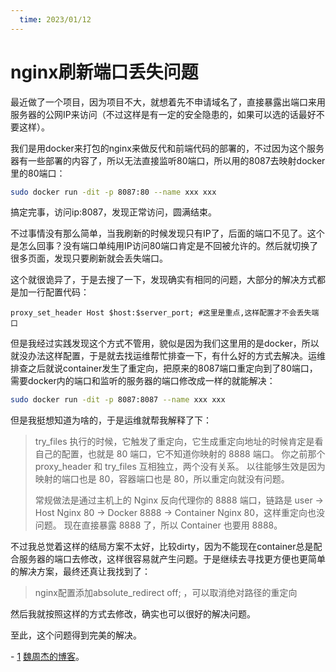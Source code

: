 ```yaml
---
  time: 2023/01/12
---
```

# nginx刷新端口丢失问题

最近做了一个项目，因为项目不大，就想着先不申请域名了，直接暴露出端口来用服务器的公网IP来访问（不过这样是有一定的安全隐患的，如果可以选的话最好不要这样）。

我们是用docker来打包的nginx来做反代和前端代码的部署的，不过因为这个服务器有一些部署的内容了，所以无法直接监听80端口，所以用的8087去映射docker里的80端口：

```bash
sudo docker run -dit -p 8087:80 --name xxx xxx
```

搞定完事，访问ip:8087，发现正常访问，圆满结束。

不过事情没有那么简单，当我刷新的时候发现只有IP了，后面的端口不见了。这个是怎么回事？没有端口单纯用IP访问80端口肯定是不回被允许的。然后就切换了很多页面，发现只要刷新就会丢失端口。

这个就很诡异了，于是去搜了一下，发现确实有相同的问题，大部分的解决方式都是加一行配置代码：

```nginx
proxy_set_header Host $host:$server_port; #这里是重点,这样配置才不会丢失端口
```

但是我经过实践发现这个方式不管用，貌似是因为我们这里用的是docker，所以就没办法这样配置，于是就去找运维帮忙排查一下，有什么好的方式去解决。运维排查之后就说container发生了重定向，把原来的8087端口重定向到了80端口，需要docker内的端口和监听的服务器的端口修改成一样的就能解决：

```bash
sudo docker run -dit -p 8087:8087 --name xxx xxx
```

但是我挺想知道为啥的，于是运维就帮我解释了下：

> try_files 执行的时候，它触发了重定向，它生成重定向地址的时候肯定是看自己的配置，也就是 80 端口，它不知道你映射的 8888 端口。 你之前那个  proxy_header 和 try_files 互相独立，两个没有关系。 以往能够生效是因为 映射的端口也是 80，容器端口也是 80，所以重定向就没有问题。
>
> 常规做法是通过主机上的 Nginx 反向代理你的 8888 端口，链路是 user -> Host Nginx 80 -> Docker 8888 -> Container Nginx 80，这样重定向也没问题。 现在直接暴露 8888 了，所以 Container 也要用 8888。

不过我总觉着这样的结局方案不太好，比较dirty，因为不能现在container总是配合服务器的端口去修改，这样很容易就产生问题。于是继续去寻找更方便也更简单的解决方案，最终还真让我找到了：

> nginx配置添加absolute_redirect off; ，可以取消绝对路径的重定向
>
> [1]: <http://www.weizhoujie.top/2021/03/12/nginx/>
>

然后我就按照这样的方式去修改，确实也可以很好的解决问题。

至此，这个问题得到完美的解决。

\- [1] [魏周杰的博客](http://www.weizhoujie.top/2021/03/12/nginx/)。
